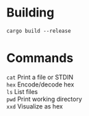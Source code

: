 # Building
`cargo build --release`

# Commands
`cat` Print a file or STDIN\
`hex` Encode/decode hex\
`ls` List files\
`pwd` Print working directory\
`xxd` Visualize as hex
